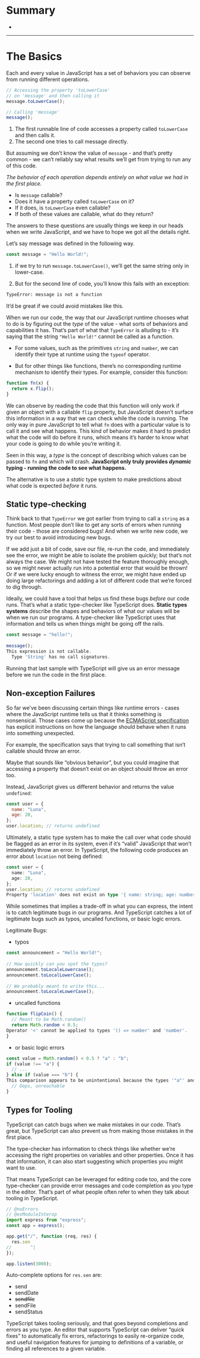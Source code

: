 # Summary

- 


---

# The Basics

Each and every value in JavaScript has a set of behaviors you can observe from running different operations.

```js
// Accessing the property 'toLowerCase'
// on 'message' and then calling it
message.toLowerCase();

// Calling 'message'
message();
```

1. The first runnable line of code accesses a property called `toLowerCase` and then calls it.
2. The second one tries to call message directly.

But assuming we don’t know the value of `message` - and that’s pretty common - we can’t reliably say what results we’ll get from trying to run any of this code. 

*The behavior of each operation depends entirely on what value we had in the first place.*

- Is `message` callable?
- Does it have a property called `toLowerCase` on it?
- If it does, is `toLowerCase` even callable?
- If both of these values are callable, what do they return?

The answers to these questions are usually things we keep in our heads when we write JavaScript, and we have to hope we got all the details right.

Let’s say message was defined in the following way.

```js
const message = "Hello World!";
```

1. if we try to run `message.toLowerCase()`, we’ll get the same string only in lower-case.

2. But for the second line of code, you’ll know this fails with an exception:

```sh
TypeError: message is not a function
```

It’d be great if we could avoid mistakes like this.

When we run our code, the way that our JavaScript runtime chooses what to do is by figuring out the *type* of the value - what sorts of behaviors and capabilities it has. That’s part of what that `TypeError` is alluding to - it’s saying that the string `"Hello World!"` cannot be called as a function.

- For some values, such as the primitives `string` and `number`, we can identify their type at runtime using the `typeof` operator. 

- But for other things like functions, there’s no corresponding runtime mechanism to identify their types. For example, consider this function:

```js
function fn(x) {
  return x.flip();
}
```

We can observe by reading the code that this function will only work if given an object with a callable `flip` property, but JavaScript doesn’t surface this information in a way that we can check while the code is running. The only way in pure JavaScript to tell what `fn` does with a particular value is to call it and see what happens. This kind of behavior makes it hard to predict what the code will do before it runs, which means it’s harder to know what your code is going to do while you’re writing it.

Seen in this way, a *type* is the concept of describing which values can be passed to `fn` and which will crash. **JavaScript only truly provides *dynamic* typing - running the code to see what happens.**

The alternative is to use a *static* type system to make predictions about what code is expected *before* it runs.

## Static type-checking

Think back to that `TypeError` we got earlier from trying to call a `string` as a function. Most people don’t like to get any sorts of errors when running their code - those are considered bugs! And when we write new code, we try our best to avoid introducing new bugs.

If we add just a bit of code, save our file, re-run the code, and immediately see the error, we might be able to isolate the problem quickly; but that’s not always the case. We might not have tested the feature thoroughly enough, so we might never actually run into a potential error that would be thrown! Or if we were lucky enough to witness the error, we might have ended up doing large refactorings and adding a lot of different code that we’re forced to dig through.

Ideally, we could have a tool that helps us find these bugs *before* our code runs. That’s what a static type-checker like TypeScript does. **Static types systems** describe the shapes and behaviors of what our values will be when we run our programs. A type-checker like TypeScript uses that information and tells us when things might be going off the rails.

```ts
const message = "hello!";
 
message();
This expression is not callable.
  Type 'String' has no call signatures.
```

Running that last sample with TypeScript will give us an error message before we run the code in the first place.

## Non-exception Failures

So far we’ve been discussing certain things like runtime errors - cases where the JavaScript runtime tells us that it thinks something is nonsensical. Those cases come up because the [ECMAScript specification](https://tc39.github.io/ecma262/) has explicit instructions on how the language should behave when it runs into something unexpected.

For example, the specification says that trying to call something that isn’t callable should throw an error. 

Maybe that sounds like “obvious behavior”, but you could imagine that accessing a property that doesn’t exist on an object should throw an error too. 

Instead, JavaScript gives us different behavior and returns the value `undefined`:

```js
const user = {
  name: "Luna",
  age: 20,
};
user.location; // returns undefined
```

Ultimately, a static type system has to make the call over what code should be flagged as an error in its system, even if it’s “valid” JavaScript that won’t immediately throw an error. In TypeScript, the following code produces an error about `location` not being defined:

```ts
const user = {
  name: "Luna",
  age: 20,
};
user.location; // returns undefined
Property 'location' does not exist on type '{ name: string; age: number; }'.
```

While sometimes that implies a trade-off in what you can express, the intent is to catch legitimate bugs in our programs. And TypeScript catches a lot of legitimate bugs such as typos, uncalled functions, or basic logic errors.

Legitimate Bugs:

- typos

```ts
const announcement = "Hello World!";
 
// How quickly can you spot the typos?
announcement.toLocaleLowercase();
announcement.toLocalLowerCase();
 
// We probably meant to write this...
announcement.toLocaleLowerCase();
```

- uncalled functions

```ts
function flipCoin() {
  // Meant to be Math.random()
  return Math.random < 0.5;
Operator '<' cannot be applied to types '() => number' and 'number'.
}
```

- or basic logic errors

```ts
const value = Math.random() < 0.5 ? "a" : "b";
if (value !== "a") {
  // ...
} else if (value === "b") {
This comparison appears to be unintentional because the types '"a"' and '"b"' have no overlap.
  // Oops, unreachable
}
```

## Types for Tooling

TypeScript can catch bugs when we make mistakes in our code. That’s great, but TypeScript can also prevent us from making those mistakes in the first place.

The type-checker has information to check things like whether we’re accessing the right properties on variables and other properties. Once it has that information, it can also start suggesting which properties you might want to use.

That means TypeScript can be leveraged for editing code too, and the core type-checker can provide error messages and code completion as you type in the editor. That’s part of what people often refer to when they talk about tooling in TypeScript.

```js
// @noErrors
// @esModuleInterop
import express from "express";
const app = express();

app.get("/", function (req, res) {
  res.sen
//       ^|
});

app.listen(3000);
```

Auto-complete options  for `res.sen` are:

- send
- sendDate
- ~~sendfile~~
- sendFile
- sendStatus

TypeScript takes tooling seriously, and that goes beyond completions and errors as you type. An editor that supports TypeScript can deliver “quick fixes” to automatically fix errors, refactorings to easily re-organize code, and useful navigation features for jumping to definitions of a variable, or finding all references to a given variable.